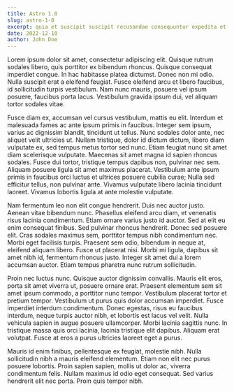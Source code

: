 ```yaml
---
title: Astro 1.0
slug: astro-1-0
excerpt: quia et suscipit suscipit recusandae consequuntur expedita et cum reprehenderit molestiae ut ut quas totam nostrum rerum est autem sunt rem eveniet architecto est rerum tempore vitae sequi sint nihil reprehenderit dolor beatae ea dolores neque fugiat blanditiis
date: 2022-12-10
author: John Doe
---
```


Lorem ipsum dolor sit amet, consectetur adipiscing elit. Quisque rutrum sodales libero, quis porttitor ex bibendum rhoncus. Quisque consequat imperdiet congue. In hac habitasse platea dictumst. Donec non mi odio. Nulla suscipit erat a eleifend feugiat. Fusce eleifend arcu et libero faucibus, id sollicitudin turpis vestibulum. Nam nunc mauris, posuere vel ipsum posuere, faucibus porta lacus. Vestibulum gravida ipsum dui, vel aliquam tortor sodales vitae.

Fusce diam ex, accumsan vel cursus vestibulum, mattis eu elit. Interdum et malesuada fames ac ante ipsum primis in faucibus. Integer sem ipsum, varius ac dignissim blandit, tincidunt ut tellus. Nunc sodales dolor ante, nec aliquet velit ultricies ut. Nullam tristique, dolor id dictum dictum, libero diam vulputate ex, sed tempus metus tortor sed nunc. Etiam feugiat nunc sit amet diam scelerisque vulputate. Maecenas sit amet magna id sapien rhoncus sodales. Fusce dui tortor, tristique tempus dapibus non, pulvinar nec sem. Aliquam posuere ligula sit amet maximus placerat. Vestibulum ante ipsum primis in faucibus orci luctus et ultrices posuere cubilia curae; Nulla sed efficitur tellus, non pulvinar ante. Vivamus vulputate libero lacinia tincidunt laoreet. Vivamus lobortis ligula at ante molestie vulputate.

Nam fermentum leo non elit congue hendrerit. Duis nec auctor justo. Aenean vitae bibendum nunc. Phasellus eleifend arcu diam, et venenatis risus lacinia condimentum. Etiam ornare varius justo id auctor. Sed at elit eu enim consequat finibus. Sed pulvinar rhoncus hendrerit. Donec sed posuere elit. Cras sodales maximus sem, porttitor tempus nibh condimentum nec. Morbi eget facilisis turpis. Praesent sem odio, bibendum in neque at, eleifend aliquam libero. Fusce ut placerat nisi. Morbi mi ligula, dapibus sit amet nibh id, fermentum rhoncus justo. Integer sit amet dui a lorem accumsan auctor. Etiam tempus pharetra nunc rutrum sollicitudin.

Proin nec luctus nunc. Quisque auctor dignissim convallis. Mauris elit eros, porta sit amet viverra ut, posuere ornare erat. Praesent elementum sem sit amet ipsum commodo, a porttitor nunc tempor. Vestibulum placerat tortor et pretium tempor. Vestibulum ut purus quis dolor accumsan imperdiet. Fusce imperdiet interdum condimentum. Donec egestas, risus eu faucibus interdum, neque turpis auctor nibh, et lobortis est lacus vel velit. Nulla vehicula sapien in augue posuere ullamcorper. Morbi lacinia sagittis nunc. In tristique massa quis orci lacinia, lacinia tristique elit dapibus. Aliquam erat volutpat. Fusce at eros a purus ultricies laoreet eget a purus.

Mauris id enim finibus, pellentesque ex feugiat, molestie nibh. Nulla sollicitudin nibh a mauris eleifend elementum. Etiam non elit nec purus posuere lobortis. Proin sapien sapien, mollis ut dolor ac, viverra condimentum felis. Nullam maximus id odio eget consequat. Sed varius hendrerit elit nec porta. Proin quis tempor nibh.
